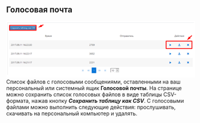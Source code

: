 
## Голосовая почта
!['login'](../img/User_management_5.png)
Список файлов с голосовыми сообщениями, оставленными на ваш персональный или системный ящик **Голосовой почты**. На странице можно сохранить список голосовых файлов в виде таблицы CSV-формата, нажав кнопку ***Сохранить таблицу как CSV***. С голосовыми файлами можно выполнить следующие действия: прослушивать, скачивать на персональный компьютер и удалять.

